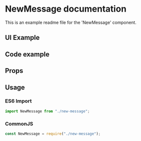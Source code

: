 # NewMessage documentation

This is an example readme file for the 'NewMessage' component.

## UI Example

<!-- STORY -->

## Code example

<!-- SOURCE -->

## Props

<!-- PROPS -->

## Usage

### ES6 Import

```js
import NewMessage from "./new-message";
```

### CommonJS

```js
const NewMessage = require("./new-message");
```
